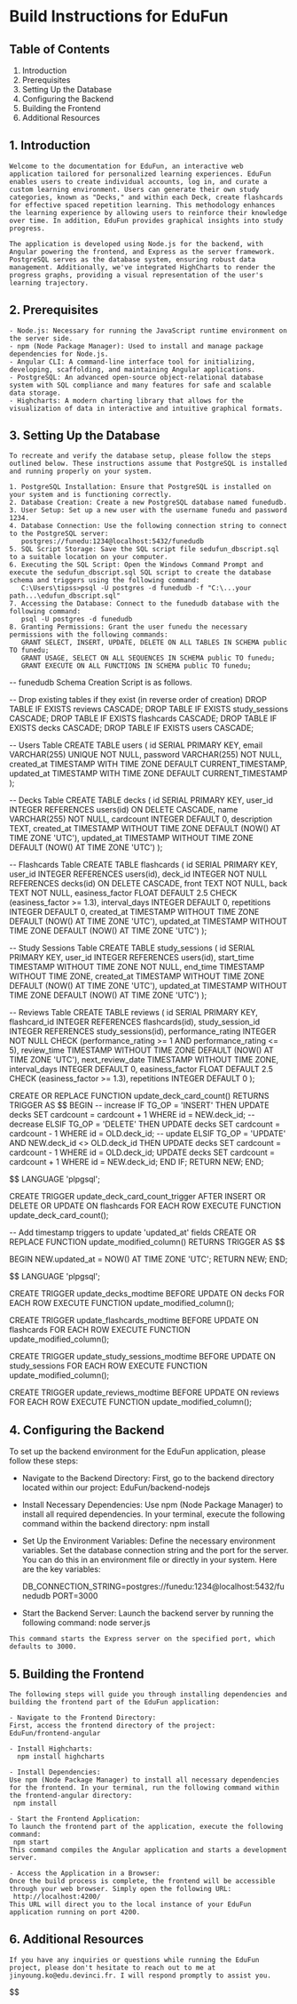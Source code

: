 # Build Instructions for EduFun

## Table of Contents

1. Introduction
2. Prerequisites
3. Setting Up the Database
4. Configuring the Backend
5. Building the Frontend
6. Additional Resources

## 1. Introduction

    Welcome to the documentation for EduFun, an interactive web application tailored for personalized learning experiences. EduFun enables users to create individual accounts, log in, and curate a custom learning environment. Users can generate their own study categories, known as "Decks," and within each Deck, create flashcards for effective spaced repetition learning. This methodology enhances the learning experience by allowing users to reinforce their knowledge over time. In addition, EduFun provides graphical insights into study progress.

    The application is developed using Node.js for the backend, with Angular powering the frontend, and Express as the server framework. PostgreSQL serves as the database system, ensuring robust data management. Additionally, we've integrated HighCharts to render the progress graphs, providing a visual representation of the user's learning trajectory.

## 2. Prerequisites

    - Node.js: Necessary for running the JavaScript runtime environment on the server side.
    - npm (Node Package Manager): Used to install and manage package dependencies for Node.js.
    - Angular CLI: A command-line interface tool for initializing, developing, scaffolding, and maintaining Angular applications.
    - PostgreSQL: An advanced open-source object-relational database system with SQL compliance and many features for safe and scalable data storage.
    - Highcharts: A modern charting library that allows for the visualization of data in interactive and intuitive graphical formats.

## 3. Setting Up the Database

    To recreate and verify the database setup, please follow the steps outlined below. These instructions assume that PostgreSQL is installed and running properly on your system.

    1. PostgreSQL Installation: Ensure that PostgreSQL is installed on your system and is functioning correctly.
    2. Database Creation: Create a new PostgreSQL database named funedudb.
    3. User Setup: Set up a new user with the username funedu and password 1234.
    4. Database Connection: Use the following connection string to connect to the PostgreSQL server:
       postgres://funedu:1234@localhost:5432/funedudb
    5. SQL Script Storage: Save the SQL script file sedufun_dbscript.sql to a suitable location on your computer.
    6. Executing the SQL Script: Open the Windows Command Prompt and execute the sedufun_dbscript.sql SQL script to create the database schema and triggers using the following command:
       C:\Users\tipss>psql -U postgres -d funedudb -f "C:\...your path...\edufun_dbscript.sql"
    7. Accessing the Database: Connect to the funedudb database with the following command:
       psql -U postgres -d funedudb
    8. Granting Permissions: Grant the user funedu the necessary permissions with the following commands:
       GRANT SELECT, INSERT, UPDATE, DELETE ON ALL TABLES IN SCHEMA public TO funedu;
       GRANT USAGE, SELECT ON ALL SEQUENCES IN SCHEMA public TO funedu;
       GRANT EXECUTE ON ALL FUNCTIONS IN SCHEMA public TO funedu;

-- funedudb Schema Creation Script is as follows.

-- Drop existing tables if they exist (in reverse order of creation)
DROP TABLE IF EXISTS reviews CASCADE;
DROP TABLE IF EXISTS study_sessions CASCADE;
DROP TABLE IF EXISTS flashcards CASCADE;
DROP TABLE IF EXISTS decks CASCADE;
DROP TABLE IF EXISTS users CASCADE;

-- Users Table
CREATE TABLE users (
id SERIAL PRIMARY KEY,
email VARCHAR(255) UNIQUE NOT NULL,
password VARCHAR(255) NOT NULL,
created_at TIMESTAMP WITH TIME ZONE DEFAULT CURRENT_TIMESTAMP,
updated_at TIMESTAMP WITH TIME ZONE DEFAULT CURRENT_TIMESTAMP
);

-- Decks Table
CREATE TABLE decks (
id SERIAL PRIMARY KEY,
user_id INTEGER REFERENCES users(id) ON DELETE CASCADE,
name VARCHAR(255) NOT NULL,
cardcount INTEGER DEFAULT 0,
description TEXT,
created_at TIMESTAMP WITHOUT TIME ZONE DEFAULT (NOW() AT TIME ZONE 'UTC'),
updated_at TIMESTAMP WITHOUT TIME ZONE DEFAULT (NOW() AT TIME ZONE 'UTC')
);

-- Flashcards Table
CREATE TABLE flashcards (
id SERIAL PRIMARY KEY,
user_id INTEGER REFERENCES users(id),
deck_id INTEGER NOT NULL REFERENCES decks(id) ON DELETE CASCADE,
front TEXT NOT NULL,
back TEXT NOT NULL,
easiness_factor FLOAT DEFAULT 2.5 CHECK (easiness_factor >= 1.3),
interval_days INTEGER DEFAULT 0,
repetitions INTEGER DEFAULT 0,
created_at TIMESTAMP WITHOUT TIME ZONE DEFAULT (NOW() AT TIME ZONE 'UTC'),
updated_at TIMESTAMP WITHOUT TIME ZONE DEFAULT (NOW() AT TIME ZONE 'UTC')
);

-- Study Sessions Table
CREATE TABLE study_sessions (
id SERIAL PRIMARY KEY,
user_id INTEGER REFERENCES users(id),
start_time TIMESTAMP WITHOUT TIME ZONE NOT NULL,
end_time TIMESTAMP WITHOUT TIME ZONE,
created_at TIMESTAMP WITHOUT TIME ZONE DEFAULT (NOW() AT TIME ZONE 'UTC'),
updated_at TIMESTAMP WITHOUT TIME ZONE DEFAULT (NOW() AT TIME ZONE 'UTC')
);

-- Reviews Table
CREATE TABLE reviews (
id SERIAL PRIMARY KEY,
flashcard_id INTEGER REFERENCES flashcards(id),
study_session_id INTEGER REFERENCES study_sessions(id),
performance_rating INTEGER NOT NULL CHECK (performance_rating >= 1 AND performance_rating <= 5),
review_time TIMESTAMP WITHOUT TIME ZONE DEFAULT (NOW() AT TIME ZONE 'UTC'),
next_review_date TIMESTAMP WITHOUT TIME ZONE,
interval_days INTEGER DEFAULT 0,
easiness_factor FLOAT DEFAULT 2.5 CHECK (easiness_factor >= 1.3),
repetitions INTEGER DEFAULT 0
);

CREATE OR REPLACE FUNCTION update_deck_card_count()
RETURNS TRIGGER AS $$
BEGIN
-- increase
IF TG_OP = 'INSERT' THEN
UPDATE decks SET cardcount = cardcount + 1 WHERE id = NEW.deck_id;
-- decrease
ELSIF TG_OP = 'DELETE' THEN
UPDATE decks SET cardcount = cardcount - 1 WHERE id = OLD.deck_id;
-- update
ELSIF TG_OP = 'UPDATE' AND NEW.deck_id <> OLD.deck_id THEN
UPDATE decks SET cardcount = cardcount - 1 WHERE id = OLD.deck_id;
UPDATE decks SET cardcount = cardcount + 1 WHERE id = NEW.deck_id;
END IF;
RETURN NEW;
END;

$$
LANGUAGE 'plpgsql';

CREATE TRIGGER update_deck_card_count_trigger
AFTER INSERT OR DELETE OR UPDATE ON flashcards
FOR EACH ROW EXECUTE FUNCTION update_deck_card_count();

-- Add timestamp triggers to update 'updated_at' fields
CREATE OR REPLACE FUNCTION update_modified_column()
RETURNS TRIGGER AS
$$

BEGIN
NEW.updated_at = NOW() AT TIME ZONE 'UTC';
RETURN NEW;
END;

$$
LANGUAGE 'plpgsql';

CREATE TRIGGER update_decks_modtime
    BEFORE UPDATE ON decks
    FOR EACH ROW EXECUTE FUNCTION update_modified_column();

CREATE TRIGGER update_flashcards_modtime
    BEFORE UPDATE ON flashcards
    FOR EACH ROW EXECUTE FUNCTION update_modified_column();

CREATE TRIGGER update_study_sessions_modtime
    BEFORE UPDATE ON study_sessions
    FOR EACH ROW EXECUTE FUNCTION update_modified_column();

CREATE TRIGGER update_reviews_modtime
    BEFORE UPDATE ON reviews
    FOR EACH ROW EXECUTE FUNCTION update_modified_column();


## 4. Configuring the Backend
  To set up the backend environment for the EduFun application, please follow these steps:

  - Navigate to the Backend Directory:
    First, go to the backend directory located within our project:
     EduFun/backend-nodejs

  - Install Necessary Dependencies:
    Use npm (Node Package Manager) to install all required dependencies. In your terminal, execute the following command within the backend directory:
     npm install

  - Set Up the Environment Variables:
    Define the necessary environment variables. Set the database connection string and the port for the server. You can do this in an environment file or directly in your system. Here are the key variables:

    DB_CONNECTION_STRING=postgres://funedu:1234@localhost:5432/funedudb
    PORT=3000
   - Start the Backend Server:
     Launch the backend server by running the following command:
      node server.js

    This command starts the Express server on the specified port, which defaults to 3000.

## 5. Building the Frontend
    The following steps will guide you through installing dependencies and building the frontend part of the EduFun application:

    - Navigate to the Frontend Directory:
    First, access the frontend directory of the project:
    EduFun/frontend-angular

    - Install Highcharts:
      npm install highcharts

    - Install Dependencies:
    Use npm (Node Package Manager) to install all necessary dependencies for the frontend. In your terminal, run the following command within the frontend-angular directory:
     npm install

    - Start the Frontend Application:
    To launch the frontend part of the application, execute the following command:
     npm start
    This command compiles the Angular application and starts a development server.

    - Access the Application in a Browser:
    Once the build process is complete, the frontend will be accessible through your web browser. Simply open the following URL:
     http://localhost:4200/
    This URL will direct you to the local instance of your EduFun application running on port 4200.

## 6. Additional Resources
    If you have any inquiries or questions while running the EduFun project, please don't hesitate to reach out to me at jinyoung.ko@edu.devinci.fr. I will respond promptly to assist you.
$$
